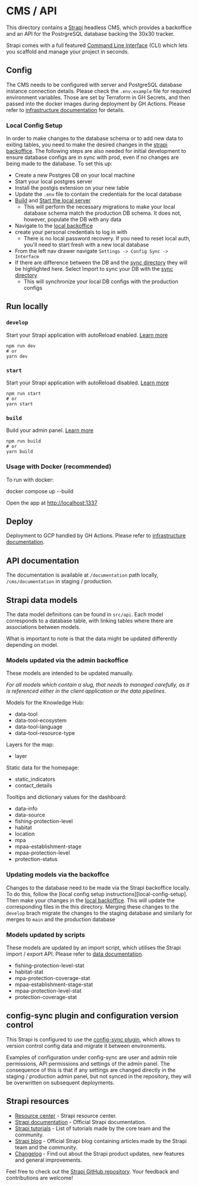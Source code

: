 # CMS / API

This directory contains a [Strapi][strapi] headless CMS, which provides a backoffice and an API for the PostrgreSQL database backing the 30x30 tracker.

Strapi comes with a full featured [Command Line Interface][strapi_cli] (CLI) which lets you scaffold and manage your project in seconds.

## Config

The CMS needs to be configured with server and PostgreSQL database instance connection details. Please check the `.env.example` file for required environment variables. Those are set by Terraform in GH Secrets, and then passed into the docker images during deployment by GH Actions. Please refer to [infrastructure documentation][infrastructure] for details.

### Local Config Setup

In order to make changes to the database schema or to add new data to exiting tables, you need to make the desired changes in the [strapi backoffice][backoffice]. The following steps are also needed for initial development to ensure database configs are in sync with prod, even if no changes are being made to the database. To set this up:

- Create a new Postgres DB on your local machine
- Start your local postgres server
- Install the postgis extension on your new table
- Update the `.env` file to contain the credentials for the local database
- [Build] and [Start the local server][start]
  - This will perform the necessary migrations to make your local database schema match the production DB schema. It does not, however, populate the DB with any data
- Navigate to the [local backoffice][local_backoffice]
- create your personal credentials to log in with
  - There is no local password recovery. If you need to reset local auth, you'll need to start fresh with a new local database
- From the left nav drawer navigate `Settings -> Config Sync -> Interface`
- If there are difference between the DB and the [sync directory][sync] they will be highlighted here. Select Import to sync your DB with the [sync directory][sync]
  - This will synchronize your local DB configs with the production configs

## Run locally

### `develop`

Start your Strapi application with autoReload enabled. [Learn more][strapi_cli_develop]

```
npm run dev
# or
yarn dev
```

### `start`

Start your Strapi application with autoReload disabled. [Learn more][strapi_cli_develop]

```
npm run start
# or
yarn start
```

### `build`

Build your admin panel. [Learn more][strapi_cli_build]

```
npm run build
# or
yarn build
```

### Usage with Docker (recommended)

To run with docker:

docker compose up --build

Open the app at <http://localhost:1337>

## Deploy

Deployment to GCP handled by GH Actions. Please refer to [infrastructure documentation][infrastructure].

## API documentation

The documentation is available at `/documentation` path locally, `/cms/documentation` in staging / production.

## Strapi data models

The data model definitions can be found in `src/api`. Each model corresponds to a database table, with linking tables where there are associations between models.

What is important to note is that the data might be updated differently depending on model.

### Models updated via the admin backoffice

These models are intended to be updated manually.

*For all models which contain a slug, that needs to managed carefully, as it is referenced either in the client application or the data pipelines.*

Models for the Knowledge Hub:

- data-tool
- data-tool-ecosystem
- data-tool-language
- data-tool-resource-type

Layers for the map:

- layer

Static data for the homepage:

- static_indicators
- contact_details

Tooltips and dictionary values for the dashboard:

- data-info
- data-source
- fishing-protection-level
- habitat
- location
- mpa
- mpaa-establishment-stage
- mpaa-protection-level
- protection-status

### Updating models via the backoffce

Changes to the database need to be made via the Strapi backoffice locally. To do this, follow the [local config setup instructions][local-config-setup]. Then make your changes in the [local backoffice][local_backoffice]. This will update the corresponding files in the this directory. Merging these changes to the `develop` brach migrate the changes to the staging database and similarly for merges to `main` and the production database

### Models updated by scripts

These models are updated by an import script, which utilises the Strapi import / export API. Please refer to [data documentation][data].

- fishing-protection-level-stat
- habitat-stat
- mpa-protection-coverage-stat
- mpaa-establishment-stage-stat
- mpaa-protection-level-stat
- protection-coverage-stat

## config-sync plugin and configuration version control

This Strapi is configured to use the [config-sync plugin](https://market.strapi.io/plugins/strapi-plugin-config-sync), which allows to version control config data and migrate it between environments.

Examples of configuration under config-sync are user and admin role permissions, API permissions and settings of the admin panel. The consequence of this is that if any settings are changed directly in the staging / production admin panel, but not synced in the repository, they will be overwritten on subsequent deployments.

## Strapi resources

- [Resource center][strapi_rc] - Strapi resource center.
- [Strapi documentation][strapi_docs] - Official Strapi documentation.
- [Strapi tutorials][strapi_tutorials] - List of tutorials made by the core team and the community.
- [Strapi blog][strapi_docs] - Official Strapi blog containing articles made by the Strapi team and the community.
- [Changelog][strapi_changelog] - Find out about the Strapi product updates, new features and general improvements.

Feel free to check out the [Strapi GitHub repository](https://github.com/strapi/strapi). Your feedback and contributions are welcome!

[backoffice]: #updating-models-via-the-backoffce
[build]: #build
[data]: ../data/README.md
[infrastructure]: ../infrastructure/README.md
[local_backoffice]: http://localhost:1337/admin/
[start]: #start
[strapi]:https://strapi.io/
[strapi_changelog]: https://strapi.io/changelog
[strapi_cli]: https://docs.strapi.io/developer-docs/latest/developer-resources/cli/CLI.html
[strapi_cli_build]: https://docs.strapi.io/developer-docs/latest/developer-resources/cli/CLI.html#strapi-build
[strapi_cli_develop]: https://docs.strapi.io/developer-docs/latest/developer-resources/cli/CLI.html#strapi-develop
[strapi_docs]: https://docs.strapi.io
[strapi_rc]: https://strapi.io/resource-center
[strapi_tutorials]: https://strapi.io/tutorials
[sync]: ./config/sync/
